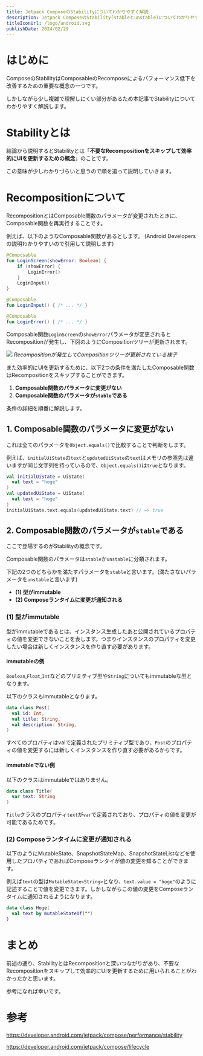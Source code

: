 ```yaml
---
title: Jetpack ComposeのStabilityについてわかりやすく解説
description: Jetpack ComposeのStability(stableとunstable)についてわかりやすく解説しています。
titleIconUrl: /logo/android.svg
publishDate: 2024/02/29
---
```


# **はじめに**
ComposeのStabilityはComposableのRecomposeによるパフォーマンス低下を改善するための重要な概念の一つです。

しかしながら少し複雑で理解しにくい部分があるため本記事でStabilityについてわかりやすく解説します。


# **Stabilityとは**
結論から説明するとStabilityとは「**不要なRecompositionをスキップして効率的にUIを更新するための概念**」のことです。

この意味が少しわかりづらいと思うので順を追って説明していきます。

# **Recompositionについて**
RecompositionとはComposable関数のパラメータが変更されたときに、Composable関数を再実行することです。

例えば、以下のようなComposable関数があるとします。
(Android Developersの説明わかりやすいので引用して説明します)

```kt
@Composable
fun LoginScreen(showError: Boolean) {
    if (showError) {
        LoginError()
    }
    LoginInput()
}

@Composable
fun LoginInput() { /* ... */ }

@Composable
fun LoginError() { /* ... */ }
```

Composable関数`LoginScreen`の`showError`パラメータが変更されるとRecompositionが発生し、下図のようにCompositionツリーが更新されます。

![](/post/20240229_compose_stability/1.png)
_Recompositionが発生してCompositionツリーが更新されている様子_


また効率的にUIを更新するために、以下2つの条件を満たしたComposable関数はRecompositionをスキップすることができます。

1. **Composable関数のパラメータに変更がない**
2. **Composable関数のパラメータが`stable`である**

条件の詳細を順番に解説します。

## **1. Composable関数のパラメータに変更がない**
これは全てのパラメータを`Object.equals()`で比較することで判断をします。

例えば、`initialUiState`の`text`と`updatedUiState`の`text`はメモリの参照先は違いますが同じ文字列を持っているので、`Object.equals()`は`true`となります。
```kt
val initialUiState = UiState(
  val text = "hoge"
)
val updatedUiState = UiState(
  val text = "hoge"
)
initialUiState.text.equals(updatedUiState.text) // => true
```

## **2. Composable関数のパラメータが`stable`である**
ここで登場するのがStabilityの概念です。

Composable関数のパラメータは`stable`か`unstable`に分類されます。

下記の2つのどちらかを満たすパラメータを`stable`と言います。(満たさないパラメータを`unstable`と言います)

- **(1) 型がimmutable**
- **(2) Composeランタイムに変更が通知される**


### **(1) 型がimmutable**
型がimmutableであるとは、インスタンス生成したあと公開されているプロパティの値を変更できないことを表します。つまりインスタンスのプロパティを変更したい場合は新しくインスタンスを作り直す必要があります。

#### **immutableの例**
`Boolean`,`Float`,`Int`などのプリミティブ型や`String`についてもimmutableな型となります。

以下のクラスもimmutableとなります。

```kt:Post.kt
data class Post(
  val id: Int,
  val title: String,    
  val description: String,
)
```

すべてのプロパティはvalで定義されたプリミティブ型であり、`Post`のプロパティの値を変更するには新しくインスタンスを作り直す必要があるからです。

#### **immutableでない例**
以下のクラスはimmutableではありません。

```kt:Title.kt
data class Title(
  var text: String
)
```

`Title`クラスのプロパティ`text`が`var`で定義されており、プロパティの値を変更が可能であるためです。


### **(2) Composeランタイムに変更が通知される**
以下のようにMutableState、SnapshotStateMap、SnapshotStateListなどを使用したプロパティであればComposeランタイが値の変更を知ることができます。

例えば`text`の型は`MutableState<String>`となり、`text.value = "hoge"`のように記述することで値を変更できます。しかしながらこの値の変更をComposeランタイムに通知されるようになります。

```kt:Hoge.kt
data class Hoge(
  val text by mutableStateOf("")  
)
```

# **まとめ**
前述の通り、StabilityとはRecompositionと深いつながりがあり、不要なRecompositionをスキップして効率的にUIを更新するために用いられることがわかったかと思います。

参考になれば幸いです。



# **参考**
https://developer.android.com/jetpack/compose/performance/stability

https://developer.android.com/jetpack/compose/lifecycle